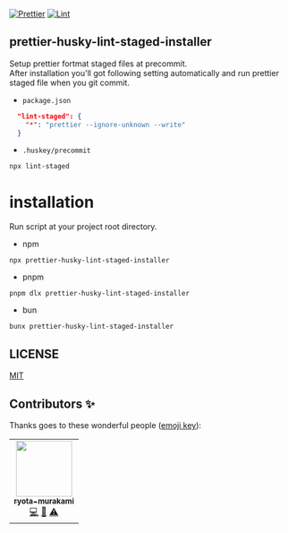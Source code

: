 [![Prettier](https://github.com/laststance/prettier-husky-lint-staged-installer/actions/workflows/prettier.yml/badge.svg)](https://github.com/laststance/prettier-husky-lint-staged-installer/actions/workflows/prettier.yml)
[![Lint](https://github.com/laststance/prettier-husky-lint-staged-installer/actions/workflows/lint.yml/badge.svg)](https://github.com/laststance/prettier-husky-lint-staged-installer/actions/workflows/lint.yml)
## prettier-husky-lint-staged-installer


Setup prettier fortmat staged files at precommit.  
After installation you'll got following setting automatically and
run prettier staged file when you git commit.

- `package.json`
```json
  "lint-staged": {
    "*": "prettier --ignore-unknown --write"
  }
```
- `.huskey/precommit`
```shell
npx lint-staged
```

# installation

Run script at your project root directory.

- npm
```shell
npx prettier-husky-lint-staged-installer
```
- pnpm
```shell
pnpm dlx prettier-husky-lint-staged-installer
```

- bun
```shell
bunx prettier-husky-lint-staged-installer
```

## LICENSE

[MIT](https://opensource.org/license/mit/)

## Contributors ✨

Thanks goes to these wonderful people ([emoji key](https://allcontributors.org/docs/en/emoji-key)):

<!-- ALL-CONTRIBUTORS-LIST:START - Do not remove or modify this section -->
<!-- prettier-ignore-start -->
<!-- markdownlint-disable -->
<table>
  <tr>
    <td align="center"><a href="http://ryota-murakami.github.io/"><img src="https://avatars1.githubusercontent.com/u/5501268?s=400&u=7bf6b1580b95930980af2588ef0057f3e9ec1ff8&v=4?s=100" width="100px;" alt=""/><br /><sub><b>ryota-murakami</b></sub></a><br /><a href="https://github.com/laststance/create-react-app-vite/commits?author=ryota-murakami" title="Code">💻</a> <a href="https://github.com/laststance/create-react-app-vite/commits?author=ryota-murakami" title="Documentation">📖</a> <a href="https://github.com/laststance/create-react-app-vite/commits?author=ryota-murakami" title="Tests">⚠️</a></td>
  </tr>
</table>

<!-- markdownlint-restore -->
<!-- prettier-ignore-end -->

<!-- ALL-CONTRIBUTORS-LIST:END -->
